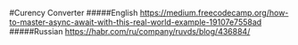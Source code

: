 #Curency Converter
#####English
https://medium.freecodecamp.org/how-to-master-async-await-with-this-real-world-example-19107e7558ad
#####Russian
https://habr.com/ru/company/ruvds/blog/436884/